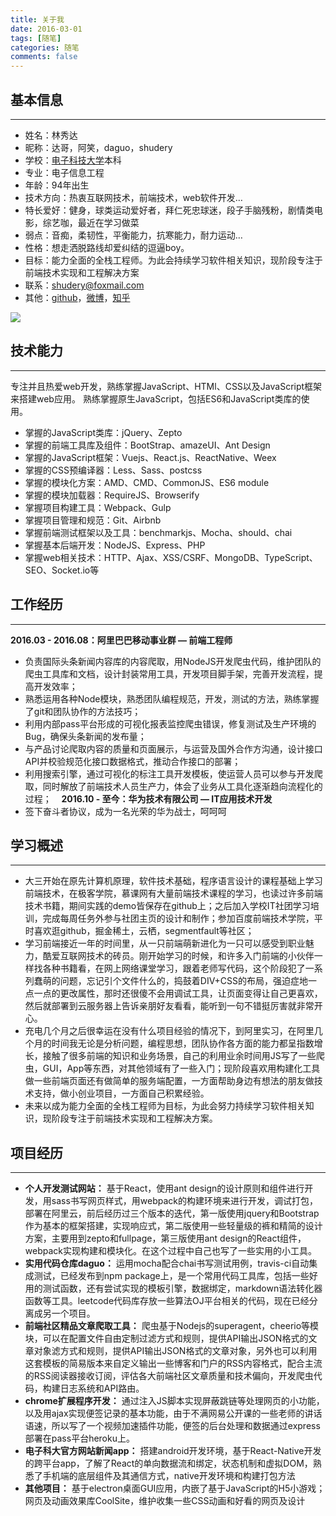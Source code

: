 ```yaml
---
title: 关于我
date: 2016-03-01
tags: [随笔]
categories: 随笔
comments: false
---
```

## **基本信息**
***

- 姓名：林秀达
- 昵称：达哥，阿笑，daguo，shudery
- 学校：[电子科技大学](http://www.uestc.edu.cn/)本科
- 专业：电子信息工程
- 年龄：94年出生
- 技术方向：热衷互联网技术，前端技术，web软件开发…
- 特长爱好：健身，球类运动爱好者，拜仁死忠球迷，段子手脑残粉，剧情类电影，综艺咖，最近在学习做菜
- 弱点：音痴，柔韧性，平衡能力，抗寒能力，耐力运动…
- 性格：想走洒脱路线却爱纠结的逗逼boy。
- 目标：能力全面的全栈工程师。为此会持续学习软件相关知识，现阶段专注于前端技术实现和工程解决方案
- 联系：[shudery@foxmail.com](mailto:shudery@foxmail.com)
- 其他：[github](https://github.com/shudery)，[微博](http://weibo.com/u/2250284282?refer_flag=1001030101_&is_all=1)，[知乎](https://www.zhihu.com/people/lin-xiu-da)
<!--more-->

![](/images/about.jpg)

## **技术能力**
***

专注并且热爱web开发，熟练掌握JavaScript、HTMl、CSS以及JavaScript框架来搭建web应用。
熟练掌握原生JavaScript，包括ES6和JavaScript类库的使用。
- 掌握的JavaScript类库：jQuery、Zepto
- 掌握的前端工具库及组件：BootStrap、amazeUI、Ant Design
- 掌握的JavaScript框架：Vuejs、React.js、ReactNative、Weex
- 掌握的CSS预编译器：Less、Sass、postcss
- 掌握的模块化方案：AMD、CMD、CommonJS、ES6 module
- 掌握的模块加载器：RequireJS、Browserify
- 掌握项目构建工具：Webpack、Gulp
- 掌握项目管理和规范：Git、Airbnb
- 掌握前端测试框架以及工具：benchmarkjs、Mocha、should、chai
- 掌握基本后端开发：NodeJS、Express、PHP
- 掌握web相关技术：HTTP、Ajax、XSS/CSRF、MongoDB、TypeScript、SEO、Socket.io等

## **工作经历**
***

**2016.03 - 2016.08：阿里巴巴移动事业群 — 前端工程师**
- 负责国际头条新闻内容库的内容爬取，用NodeJS开发爬虫代码，维护团队的爬虫工具库和文档，设计封装常用工具，开发项目脚手架，完善开发流程，提高开发效率；
- 熟悉运用各种Node模块，熟悉团队编程规范，开发，测试的方法，熟练掌握了git和团队协作的方法技巧；
- 利用内部pass平台形成的可视化报表监控爬虫错误，修复测试及生产环境的Bug，确保头条新闻的发布量；
- 与产品讨论爬取内容的质量和页面展示，与运营及国外合作方沟通，设计接口API并校验规范化接口数据格式，推动合作接口的部署； 
- 利用搜索引擎，通过可视化的标注工具开发模板，使运营人员可以参与开发爬取，同时解放了前端技术人员生产力，体会了业务从工具化逐渐趋向流程化的过程； 
 
**2016.10 - 至今：华为技术有限公司 — IT应用技术开发**
- 签下奋斗者协议，成为一名光荣的华为战士，呵呵呵


## **学习概述**
***

- 大三开始在原先计算机原理，软件技术基础，程序语言设计的课程基础上学习前端技术，在极客学院，慕课网有大量前端技术课程的学习，也读过许多前端技术书籍，期间实践的demo皆保存在github上；之后加入学校IT社团学习培训，完成每周任务外参与社团主页的设计和制作；参加百度前端技术学院，平时喜欢逛github，掘金稀土，云栖，segmentfault等社区；
- 学习前端接近一年的时间里，从一只前端萌新进化为一只可以感受到职业魅力，酷爱互联网技术的砖员。刚开始学习的时候，和许多入门前端的小伙伴一样找各种书籍看，在网上网络课堂学习，跟着老师写代码，这个阶段犯了一系列蠢萌的问题，忘记引个文件什么的，捣鼓着DIV+CSS的布局，强迫症地一点一点的更改属性，那时还很傻不会用调试工具，让页面变得让自己更喜欢，然后就部署到云服务器上告诉亲朋好友看看，能听到一句不错挺厉害就非常开心。
- 充电几个月之后很幸运在没有什么项目经验的情况下，到阿里实习，在阿里几个月的时间我无论是分析问题，编程思想，团队协作各方面的能力都呈指数增长，接触了很多前端的知识和业务场景，自己的利用业余时间用JS写了一些爬虫，GUI，App等东西，对其他领域有了一些入门；现阶段喜欢用构建化工具做一些前端页面还有做简单的服务端配置，一方面帮助身边有想法的朋友做技术支持，做小创业项目，一方面自己积累经验。
- 未来以成为能力全面的全栈工程师为目标，为此会努力持续学习软件相关知识，现阶段专注于前端技术实现和工程解决方案。


## **项目经历**
***

- **个人开发测试网站：**
基于React，使用ant design的设计原则和组件进行开发，用sass书写网页样式，用webpack的构建环境来进行开发，调试打包，部署在阿里云，前后经历过三个版本的迭代，第一版使用jquery和Bootstrap作为基本的框架搭建，实现响应式，第二版使用一些轻量级的裤和精简的设计方案，主要用到zepto和fullpage，第三版使用ant design的React组件，webpack实现构建和模块化。在这个过程中自己也写了一些实用的小工具。
- **实用代码仓库daguo：**
运用mocha配合chai书写测试用例，travis-ci自动集成测试，已经发布到npm package上，是一个常用代码工具库，包括一些好用的测试函数，还有尝试实现的模板引擎，数据绑定，markdown语法转化器函数等工具。leetcode代码库存放一些算法OJ平台相关的代码，现在已经分离成另一个项目。
- **前端社区精品文章爬取工具：**
爬虫基于Nodejs的superagent，cheerio等模块，可以在配置文件自由定制过滤方式和规则，提供API输出JSON格式的文章对象滤方式和规则，提供API输出JSON格式的文章对象，另外也可以利用这套模板的简易版本来自定义输出一些博客和门户的RSS内容格式，配合主流的RSS阅读器接收订阅，评估各大前端社区文章质量和技术偏向，开发爬虫代码，构建日志系统和API路由。
- **chrome扩展程序开发：**
通过注入JS脚本实现屏蔽跳链等处理网页的小功能，以及用ajax实现便签记录的基本功能，由于不满网易公开课的一些老师的讲话语速，所以写了一个视频加速插件功能，便签的后台处理和数据通过express部署在pass平台heroku上。
- **电子科大官方网站新闻app：**
搭建android开发环境，基于React-Native开发的跨平台app，了解了React的单向数据流和绑定，状态机制和虚拟DOM，熟悉了手机端的底层组件及其通信方式，native开发环境和构建打包方法 
- **其他项目：**
基于electron桌面GUI应用，内嵌了基于JavaScript的H5小游戏；网页及动画效果库CoolSite，维护收集一些CSS动画和好看的网页及设计




